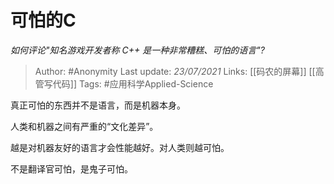 # 可怕的C
*如何评论"知名游戏开发者称 C++ 是一种非常糟糕、可怕的语言"?*

> Author: #Anonymity
Last update: *23/07/2021* 
Links: [[码农的屏幕]] [[高管写代码]]
Tags: #应用科学Applied-Science 

 
真正可怕的东西并不是语言，而是机器本身。

人类和机器之间有严重的“文化差异”。

越是对机器友好的语言才会性能越好。对人类则越可怕。

不是翻译官可怕，是鬼子可怕。




